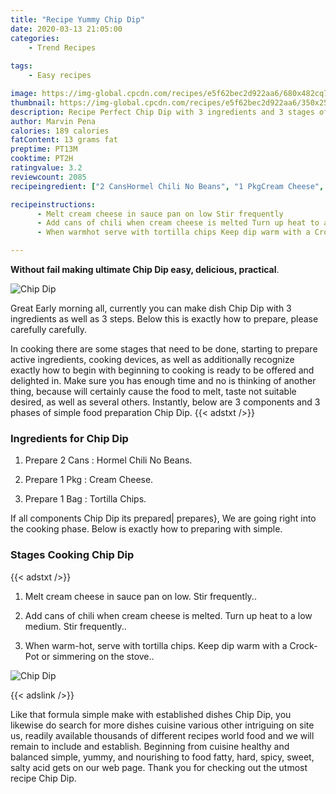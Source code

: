 ```yaml
---
title: "Recipe Yummy Chip Dip"
date: 2020-03-13 21:05:00
categories:
    - Trend Recipes
    
tags:
    - Easy recipes

image: https://img-global.cpcdn.com/recipes/e5f62bec2d922aa6/680x482cq70/chip-dip-recipe-main-photo.jpg
thumbnail: https://img-global.cpcdn.com/recipes/e5f62bec2d922aa6/350x250cq70/chip-dip-recipe-main-photo.jpg
description: Recipe Perfect Chip Dip with 3 ingredients and 3 stages of easy cooking.
author: Marvin Pena
calories: 189 calories
fatContent: 13 grams fat
preptime: PT13M
cooktime: PT2H
ratingvalue: 3.2
reviewcount: 2085
recipeingredient: ["2 CansHormel Chili No Beans", "1 PkgCream Cheese", "1 BagTortilla Chips"]

recipeinstructions: 
      - Melt cream cheese in sauce pan on low Stir frequently 
      - Add cans of chili when cream cheese is melted Turn up heat to a low medium Stir frequently 
      - When warmhot serve with tortilla chips Keep dip warm with a CrockPot or simmering on the stove

---
```




**Without fail making ultimate Chip Dip easy, delicious, practical**. 


![Chip Dip](https://img-global.cpcdn.com/recipes/e5f62bec2d922aa6/680x482cq70/chip-dip-recipe-main-photo.jpg "Chip Dip")




Great Early morning all, currently you can make dish Chip Dip with 3 ingredients as well as 3 steps. Below this is exactly how to prepare, please carefully carefully.

In cooking there are some stages that need to be done, starting to prepare active ingredients, cooking devices, as well as additionally recognize exactly how to begin with beginning to cooking is ready to be offered and delighted in. Make sure you has enough time and no is thinking of another thing, because will certainly cause the food to melt, taste not suitable desired, as well as several others. Instantly, below are 3 components and 3 phases of simple food preparation Chip Dip.
{{< adstxt />}}

### Ingredients for Chip Dip


1. Prepare 2 Cans : Hormel Chili No Beans.

1. Prepare 1 Pkg : Cream Cheese.

1. Prepare 1 Bag : Tortilla Chips.



If all components Chip Dip its prepared| prepares}, We are going right into the cooking phase. Below is exactly how to preparing with simple.

### Stages Cooking Chip Dip

{{< adstxt />}}


1. Melt cream cheese in sauce pan on low. Stir frequently..



1. Add cans of chili when cream cheese is melted. Turn up heat to a low medium. Stir frequently..



1. When warm-hot, serve with tortilla chips. Keep dip warm with a Crock-Pot or simmering on the stove..



![Chip Dip](https://img-global.cpcdn.com/steps/bf374802b1ae8607/160x128cq70/chip-dip-recipe-step-3-photo.jpg" "Chip Dip")





{{< adslink />}}

Like that formula simple make with established dishes Chip Dip, you likewise do search for more dishes cuisine various other intriguing on site us, readily available thousands of different recipes world food and we will remain to include and establish. Beginning from cuisine healthy and balanced simple, yummy, and nourishing to food fatty, hard, spicy, sweet, salty acid gets on our web page. Thank you for checking out the utmost recipe Chip Dip.
